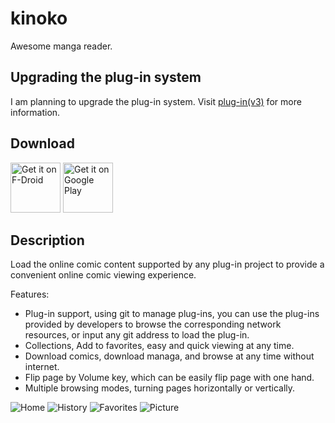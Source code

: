 # kinoko

Awesome manga reader.

## Upgrading the plug-in system

I am planning to upgrade the plug-in system. Visit [plug-in(v3)](docs/plug-in_v3.md) for more information.

## Download

[<img src="https://fdroid.gitlab.io/artwork/badge/get-it-on.png"
     alt="Get it on F-Droid"
     height="80">](https://f-droid.org/packages/com.ero.kinoko/)
[<img src="https://play.google.com/intl/en_us/badges/images/generic/en-play-badge.png"
     alt="Get it on Google Play"
     height="80">](https://play.google.com/store/apps/details?id=com.ero.kinoko)

## Description

Load the online comic content supported by any plug-in project to provide a convenient online comic viewing experience.

Features:

- Plug-in support, using git to manage plug-ins, you can use the plug-ins provided by developers to browse the corresponding network resources, or input any git address to load the plug-in.
- Collections, Add to favorites, easy and quick viewing at any time.
- Download comics, download managa, and browse at any time without internet.
- Flip page by Volume key, which can be easily flip page with one hand.
- Multiple browsing modes, turning pages horizontally or vertically.

![Home](screenshots/home.png)
![History](screenshots/history.png)
![Favorites](screenshots/favorites.png)
![Picture](screenshots/picture.png)
